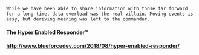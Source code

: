 ```While we have been able to share information with those far forward for a long time, data overload was the real villain. Moving events is easy, but deriving meaning was left to the commander. ```
#### The Hyper Enabled Responder™
#### http://www.blueforcedev.com/2018/08/hyper-enabled-responder/
